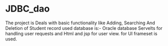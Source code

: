 # JDBC_dao
The project is Deals with basic functionality like Adding, Searching And Deletion of Student record
used database is:- Oracle database
Servelts for handling user requests and Html and jsp for user view.
for UI frameset is used.
